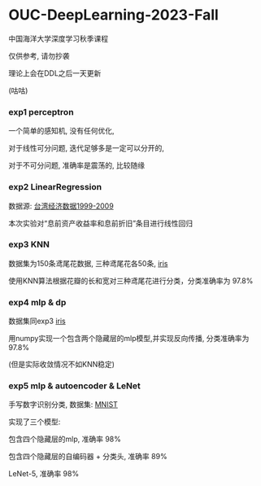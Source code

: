 # OUC-DeepLearning-2023-Fall

中国海洋大学深度学习秋季课程

仅供参考, 请勿抄袭

理论上会在DDL之后一天更新

(咕咕)

### exp1 perceptron

一个简单的感知机, 没有任何优化, 

对于线性可分问题, 迭代足够多是一定可以分开的,

对于不可分问题, 准确率是震荡的, 比较随缘

### exp2 LinearRegression

数据源: [台湾经济数据1999-2009](https://archive.ics.uci.edu/dataset/572/taiwanese+bankruptcy+prediction)

本次实验对“息前资产收益率和息前折旧”条目进行线性回归

### exp3 KNN

数据集为150条鸢尾花数据, 三种鸢尾花各50条, [iris](https://archive.ics.uci.edu/dataset/53/iris)

使用KNN算法根据花瓣的长和宽对三种鸢尾花进行分类，分类准确率为 97.8%

### exp4 mlp & dp

数据集同exp3 [iris](https://archive.ics.uci.edu/dataset/53/iris)

用numpy实现一个包含两个隐藏层的mlp模型,并实现反向传播, 分类准确率为 97.8%

(但是实际收敛情况不如KNN稳定)

### exp5 mlp & autoencoder & LeNet

手写数字识别分类, 数据集: [MNIST](http://yann.lecun.com/exdb/mnist/)

实现了三个模型:

包含四个隐藏层的mlp, 准确率 98%

包含四个隐藏层的自编码器 + 分类头, 准确率 89%

LeNet-5, 准确率 98%



